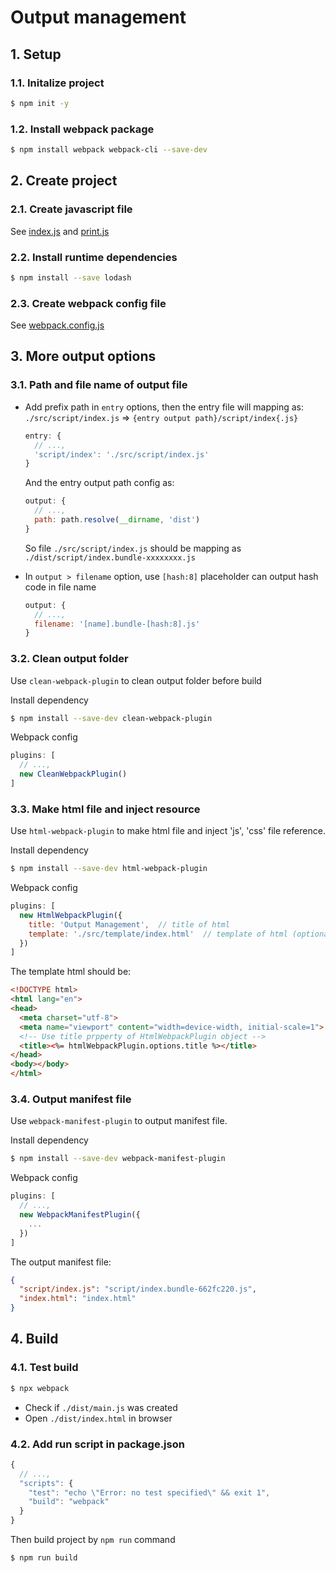 # Output management

## 1. Setup

### 1.1. Initalize project

```bash
$ npm init -y
```

### 1.2. Install webpack package

```bash
$ npm install webpack webpack-cli --save-dev
```

## 2. Create project

### 2.1. Create **javascript** file

See [index.js](./src/script/index.js) and [print.js](./src/script/print.js)

### 2.2. Install runtime dependencies

```bash
$ npm install --save lodash
```

### 2.3. Create webpack config file

See [webpack.config.js](./webpack.config.js)

## 3. More output options

### 3.1. Path and file name of output file

- Add prefix path in `entry` options, then the entry file will mapping as: `./src/script/index.js` => `{entry output path}/script/index{.js}`

  ```javascript
  entry: {
    // ...,
    'script/index': './src/script/index.js'
  }
  ```

  And the entry output path config as:

  ```javascript
  output: {
    // ...,
    path: path.resolve(__dirname, 'dist')
  }
  ```

  So file `./src/script/index.js` should be mapping as `./dist/script/index.bundle-xxxxxxxx.js`

- In `output > filename` option, use `[hash:8]` placeholder can output hash code in file name

  ```javascript
  output: {
    // ...,
    filename: '[name].bundle-[hash:8].js'
  }
  ```

### 3.2. Clean output folder

Use `clean-webpack-plugin` to clean output folder before build

Install dependency

```bash
$ npm install --save-dev clean-webpack-plugin
```

Webpack config

```javascript
plugins: [
  // ...,
  new CleanWebpackPlugin()
]
```

### 3.3. Make html file and inject resource

Use `html-webpack-plugin` to make html file and inject 'js', 'css' file reference.

Install dependency

```bash
$ npm install --save-dev html-webpack-plugin
```

Webpack config

```javascript
plugins: [
  new HtmlWebpackPlugin({
    title: 'Output Management',  // title of html
    template: './src/template/index.html'  // template of html (optional)
  })
]
```

The template html should be:

```html
<!DOCTYPE html>
<html lang="en">
<head>
  <meta charset="utf-8">
  <meta name="viewport" content="width=device-width, initial-scale=1">
  <!-- Use title prpperty of HtmlWebpackPlugin object -->
  <title><%= htmlWebpackPlugin.options.title %></title>
</head>
<body></body>
</html>
```

### 3.4. Output manifest file

Use `webpack-manifest-plugin` to output manifest file.

Install dependency

```bash
$ npm install --save-dev webpack-manifest-plugin
```

Webpack config

```javascript
plugins: [
  // ...,
  new WebpackManifestPlugin({ 
    ...
  })
]
```

The output manifest file:

```json
{
  "script/index.js": "script/index.bundle-662fc220.js",
  "index.html": "index.html"
}
```

## 4. Build

### 4.1. Test build

```bash
$ npx webpack
```

- Check if `./dist/main.js` was created
- Open `./dist/index.html` in browser

### 4.2. Add run script in package.json

```javascript
{
  // ...,
  "scripts": {
    "test": "echo \"Error: no test specified\" && exit 1",
    "build": "webpack"
  }
}
```

Then build project by `npm run` command

```bash
$ npm run build
```
